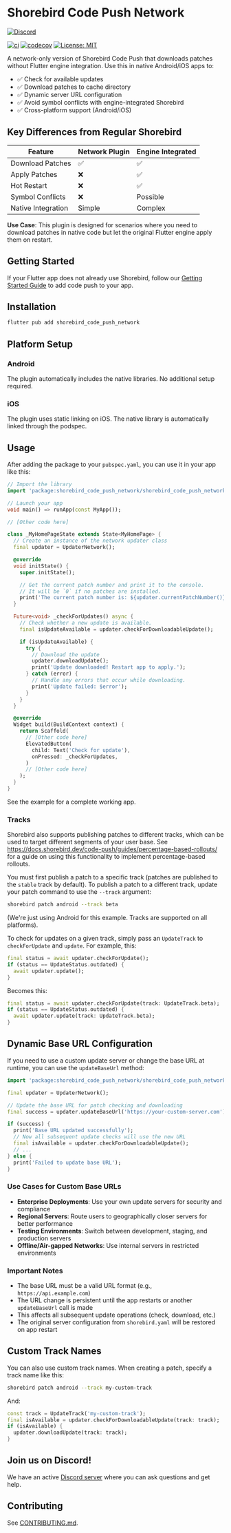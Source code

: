 # Shorebird Code Push Network

[![Discord](https://img.shields.io/discord/1030243211995791380?style=for-the-badge&logo=discord&color=blue)](https://discord.gg/shorebird)

[![ci](https://github.com/shorebirdtech/updater/actions/workflows/main.yaml/badge.svg)](https://github.com/shorebirdtech/updater/actions/workflows/main.yaml)
[![codecov](https://codecov.io/gh/shorebirdtech/updater/branch/main/graph/badge.svg)](https://codecov.io/gh/shorebirdtech/updater)
[![License: MIT][license_badge]][license_link]

A network-only version of Shorebird Code Push that downloads patches without Flutter engine integration. Use this in native Android/iOS apps to:

- ✅ Check for available updates
- ✅ Download patches to cache directory  
- ✅ Dynamic server URL configuration
- ✅ Avoid symbol conflicts with engine-integrated Shorebird
- ✅ Cross-platform support (Android/iOS)

## Key Differences from Regular Shorebird

| Feature | Network Plugin | Engine Integrated |
|---------|---------------|------------------|
| Download Patches | ✅ | ✅ |
| Apply Patches | ❌ | ✅ |
| Hot Restart | ❌ | ✅ |
| Symbol Conflicts | ❌ | Possible |
| Native Integration | Simple | Complex |

**Use Case**: This plugin is designed for scenarios where you need to download patches in native code but let the original Flutter engine apply them on restart.

## Getting Started

If your Flutter app does not already use Shorebird, follow our
[Getting Started Guide](https://docs.shorebird.dev/) to add code push to your
app.

## Installation

```sh
flutter pub add shorebird_code_push_network
```

## Platform Setup

### Android
The plugin automatically includes the native libraries. No additional setup required.

### iOS  
The plugin uses static linking on iOS. The native library is automatically linked through the podspec.

## Usage

After adding the package to your `pubspec.yaml`, you can use it in your app like
this:

```dart
// Import the library
import 'package:shorebird_code_push_network/shorebird_code_push_network.dart';

// Launch your app
void main() => runApp(const MyApp());

// [Other code here]

class _MyHomePageState extends State<MyHomePage> {
  // Create an instance of the network updater class
  final updater = UpdaterNetwork();

  @override
  void initState() {
    super.initState();

    // Get the current patch number and print it to the console.
    // It will be `0` if no patches are installed.
    print('The current patch number is: ${updater.currentPatchNumber()}');
  }

  Future<void> _checkForUpdates() async {
    // Check whether a new update is available.
    final isUpdateAvailable = updater.checkForDownloadableUpdate();

    if (isUpdateAvailable) {
      try {
        // Download the update
        updater.downloadUpdate();
        print('Update downloaded! Restart app to apply.');
      } catch (error) {
        // Handle any errors that occur while downloading.
        print('Update failed: $error');
      }
    }
  }

  @override
  Widget build(BuildContext context) {
    return Scaffold(
      // [Other code here]
      ElevatedButton(
        child: Text('Check for update'),
        onPressed: _checkForUpdates,
      )
      // [Other code here]
    );
  }
}
```

See the example for a complete working app.

### Tracks

Shorebird also supports publishing patches to different tracks, which can be
used to target different segments of your user base. See
https://docs.shorebird.dev/code-push/guides/percentage-based-rollouts/ for a
guide on using this functionality to implement percentage-based rollouts.

You must first publish a patch to a specific track (patches are published to the
`stable` track by default). To publish a patch to a different track, update your
patch command to use the `--track` argument:

```sh
shorebird patch android --track beta
```

(We're just using Android for this example. Tracks are supported on all
platforms).

To check for updates on a given track, simply pass an `UpdateTrack` to
`checkForUpdate` and `update`. For example, this:

```dart
final status = await updater.checkForUpdate();
if (status == UpdateStatus.outdated) {
  await updater.update();
}
```

Becomes this:

```dart
final status = await updater.checkForUpdate(track: UpdateTrack.beta);
if (status == UpdateStatus.outdated) {
  await updater.update(track: UpdateTrack.beta);
}
```

## Dynamic Base URL Configuration

If you need to use a custom update server or change the base URL at runtime, you can use the `updateBaseUrl` method:

```dart
import 'package:shorebird_code_push_network/shorebird_code_push_network.dart';

final updater = UpdaterNetwork();

// Update the base URL for patch checking and downloading
final success = updater.updateBaseUrl('https://your-custom-server.com');

if (success) {
  print('Base URL updated successfully');
  // Now all subsequent update checks will use the new URL
  final isAvailable = updater.checkForDownloadableUpdate();
  // ...
} else {
  print('Failed to update base URL');
}
```

### Use Cases for Custom Base URLs

- **Enterprise Deployments**: Use your own update servers for security and compliance
- **Regional Servers**: Route users to geographically closer servers for better performance
- **Testing Environments**: Switch between development, staging, and production servers
- **Offline/Air-gapped Networks**: Use internal servers in restricted environments

### Important Notes

- The base URL must be a valid URL format (e.g., `https://api.example.com`)
- The URL change is persistent until the app restarts or another `updateBaseUrl` call is made
- This affects all subsequent update operations (check, download, etc.)
- The original server configuration from `shorebird.yaml` will be restored on app restart

## Custom Track Names

You can also use custom track names. When creating a patch, specify a track name
like this:

```sh
shorebird patch android --track my-custom-track
```

And:

```dart
const track = UpdateTrack('my-custom-track');
final isAvailable = updater.checkForDownloadableUpdate(track: track);
if (isAvailable) {
  updater.downloadUpdate(track: track);
}
```

## Join us on Discord!

We have an active [Discord server](https://discord.gg/shorebird) where you can
ask questions and get help.

## Contributing

See [CONTRIBUTING.md](CONTRIBUTING.md).

[license_badge]: https://img.shields.io/badge/license-MIT-blue.svg
[license_link]: https://opensource.org/licenses/MIT
